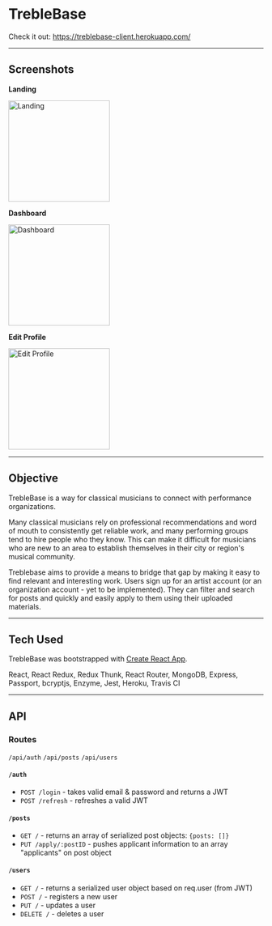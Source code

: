 # TrebleBase

Check it out:
https://treblebase-client.herokuapp.com/

---

## Screenshots

**Landing**

<img src="https://i.ibb.co/DLxKm38/Landing.png" alt="Landing" title="Landing" width="200px">

**Dashboard**

<img src="https://i.ibb.co/swDzLkb/Dashboard.png" alt="Dashboard" title="Dashboard" width="200px">

**Edit Profile**

<img src="https://i.ibb.co/8jhzNwW/Profile.png" alt="Edit Profile" title="Edit Profile" width="200px">

---

## Objective

TrebleBase is a way for classical musicians to connect with performance organizations.

Many classical musicians rely on professional recommendations and word of mouth to consistently get reliable work, and many performing groups tend to hire people who they know. This can make it difficult for musicians who are new to an area to establish themselves in their city or region's musical community.

Treblebase aims to provide a means to bridge that gap by making it easy to find relevant and interesting work. Users sign up for an artist account (or an organization account - yet to be implemented). They can filter and search for posts and quickly and easily apply to them using their uploaded materials.

---

## Tech Used

TrebleBase was bootstrapped with [Create React App](https://github.com/facebook/create-react-app).

React, React Redux, Redux Thunk, React Router, MongoDB, Express, Passport, bcryptjs, Enzyme, Jest, Heroku, Travis CI

---

## API

### Routes

`/api/auth`
`/api/posts`
`/api/users`

#### `/auth`

- `POST /login` - takes valid email & password and returns a JWT
- `POST /refresh` - refreshes a valid JWT

#### `/posts`

- `GET /` - returns an array of serialized post objects: `{posts: []}`
- `PUT /apply/:postID` - pushes applicant information to an array "applicants" on post object

#### `/users`

- `GET /` - returns a serialized user object based on req.user (from JWT)
- `POST /` - registers a new user
- `PUT /` - updates a user
- `DELETE /` - deletes a user
